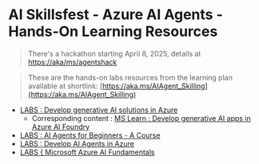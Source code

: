 # AI Skillsfest - Azure AI Agents - Hands-On Learning Resources

> There's a hackathon starting April 8, 2025, details at [https://aka/ms/agentshack](https://aka/ms/agentshack)

> These are the hands-on labs resources from the learning plan available at shortlink: [https://aka.ms/AIAgent_Skilling](https://aka.ms/AIAgent_Skilling)


- [LABS : Develop generative AI solutions in Azure](https://microsoftlearning.github.io/mslearn-ai-studio/)
  - Corresponding content : [MS Learn : Develop generative AI apps in Azure AI Foundry](https://learn.microsoft.com/en-us/training/paths/create-custom-copilots-ai-studio/)
- [LABS : AI Agents for Beginners - A Course](https://microsoft.github.io/ai-agents-for-beginners/)
- [LABS : Develop AI Agents in Azure](https://microsoftlearning.github.io/mslearn-ai-agents/)
- [LABS { Microsoft Azure AI Fundamentals](https://github.com/MicrosoftLearning/mslearn-ai-fundamentals)
